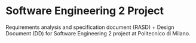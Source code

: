 # Software Engineering 2 Project

Requirements analysis and specification document (RASD) + Design Document (DD) for Software Engineering 2 project at Politecnico di Milano. 
